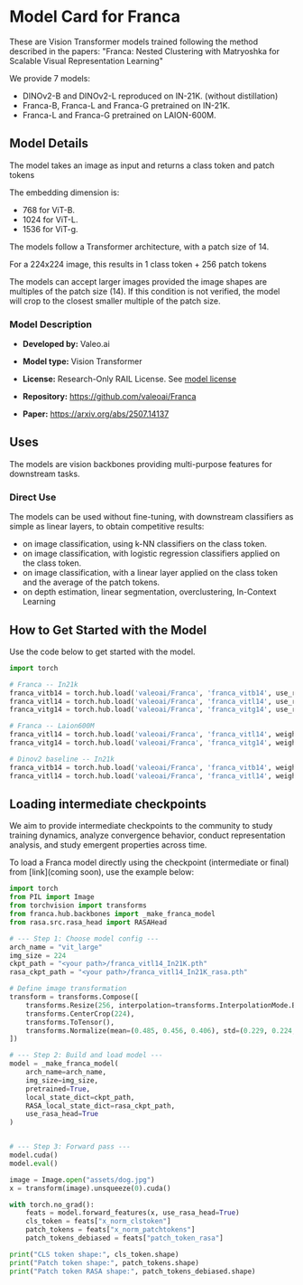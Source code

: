 # Model Card for Franca

These are Vision Transformer models trained following the method described in the papers:
"Franca: Nested Clustering with Matryoshka for Scalable Visual Representation Learning"

We provide 7 models:
- DINOv2-B and DINOv2-L reproduced on IN-21K. (without distillation)
- Franca-B, Franca-L and Franca-G pretrained on IN-21K.
- Franca-L and Franca-G pretrained on LAION-600M.

## Model Details
The model takes an image as input and returns a class token and patch tokens

The embedding dimension is:
- 768 for ViT-B.
- 1024 for ViT-L.
- 1536 for ViT-g.

The models follow a Transformer architecture, with a patch size of 14.

For a 224x224 image, this results in 1 class token + 256 patch tokens

The models can accept larger images provided the image shapes are multiples of the patch size (14).
If this condition is not verified, the model will crop to the closest smaller multiple of the patch size.

### Model Description

- **Developed by:** Valeo.ai
- **Model type:** Vision Transformer
- **License:** Research-Only RAIL License. See [model license](LICENSE_MODEL)

- **Repository:** https://github.com/valeoai/Franca
- **Paper:** https://arxiv.org/abs/2507.14137

## Uses

The models are vision backbones providing multi-purpose features for downstream tasks.

### Direct Use

The models can be used without fine-tuning, with downstream classifiers as simple as linear layers, to obtain competitive results:

- on image classification, using k-NN classifiers on the class token.
- on image classification, with logistic regression classifiers applied on the class token.
- on image classification, with a linear layer applied on the class token and the average of the patch tokens.
- on depth estimation, linear segmentation, overclustering, In-Context Learning

## How to Get Started with the Model

Use the code below to get started with the model.

```python
import torch

# Franca -- In21k
franca_vitb14 = torch.hub.load('valeoai/Franca', 'franca_vitb14', use_rasa_head=True)
franca_vitl14 = torch.hub.load('valeoai/Franca', 'franca_vitl14', use_rasa_head=True)
franca_vitg14 = torch.hub.load('valeoai/Franca', 'franca_vitg14', use_rasa_head=True)

# Franca -- Laion600M
franca_vitl14 = torch.hub.load('valeoai/Franca', 'franca_vitl14', weights='LAION600m', use_rasa_head=True)
franca_vitg14 = torch.hub.load('valeoai/Franca', 'franca_vitg14', weights='LAION600m', use_rasa_head=True)

# Dinov2 baseline -- In21k
franca_vitb14 = torch.hub.load('valeoai/Franca', 'franca_vitb14', weights='DINOV2_IN21K', use_rasa_head=False)
franca_vitl14 = torch.hub.load('valeoai/Franca', 'franca_vitl14', weights='DINOV2_IN21K', use_rasa_head=False)
```


## Loading intermediate checkpoints

We aim to provide intermediate checkpoints to the community to study training dynamics, analyze convergence behavior, conduct representation analysis, and study emergent properties across time.

To load a Franca model directly using the checkpoint (intermediate or final) from [link](coming soon), use the example below:

```python
import torch
from PIL import Image
from torchvision import transforms
from franca.hub.backbones import _make_franca_model
from rasa.src.rasa_head import RASAHead

# --- Step 1: Choose model config ---
arch_name = "vit_large"
img_size = 224
ckpt_path = "<your path>/franca_vitl14_In21K.pth"
rasa_ckpt_path = "<your path>/franca_vitl14_In21K_rasa.pth"

# Define image transformation
transform = transforms.Compose([
    transforms.Resize(256, interpolation=transforms.InterpolationMode.BICUBIC),
    transforms.CenterCrop(224),
    transforms.ToTensor(),
    transforms.Normalize(mean=(0.485, 0.456, 0.406), std=(0.229, 0.224, 0.225))
])

# --- Step 2: Build and load model ---
model = _make_franca_model(
    arch_name=arch_name,
    img_size=img_size,
    pretrained=True,
    local_state_dict=ckpt_path,
    RASA_local_state_dict=rasa_ckpt_path,
    use_rasa_head=True
)


# --- Step 3: Forward pass ---
model.cuda()
model.eval()

image = Image.open("assets/dog.jpg")
x = transform(image).unsqueeze(0).cuda()

with torch.no_grad():
    feats = model.forward_features(x, use_rasa_head=True)
    cls_token = feats["x_norm_clstoken"]
    patch_tokens = feats["x_norm_patchtokens"]
    patch_tokens_debiased = feats["patch_token_rasa"]

print("CLS token shape:", cls_token.shape)
print("Patch token shape:", patch_tokens.shape)
print("Patch token RASA shape:", patch_tokens_debiased.shape)
```
